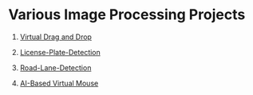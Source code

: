 # Various Image Processing Projects

1. [Virtual Drag and Drop](https://github.com/dishamodi0910/MindWave/tree/Drag_Drop/ImageProcessing/Projects/Virtual_Drag_Drop)
   
2. [License-Plate-Detection](https://github.com/dishamodi0910/MindWave/tree/ImageProcessing/ImageProcessing/Projects/LicensePlateDetection)

3. [Road-Lane-Detection](https://github.com/dishamodi0910/MindWave/tree/ImageProcessing/ImageProcessing/Projects/RoadLaneDetection)

4. [AI-Based Virtual Mouse](https://github.com/dishamodi0910/MindWave/tree/VirtualMouse/ImageProcessing/Projects/AI_Virtual_Mouse)
